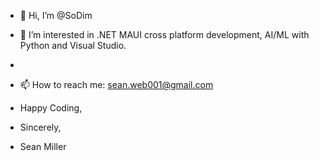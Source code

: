 - 👋 Hi, I’m @SoDim
- 👀 I’m interested in .NET MAUI cross platform development, AI/ML with Python and Visual Studio.
  
-
- 📫 How to reach me: sean.web001@gmail.com
- Happy Coding,
- Sincerely,
- Sean Miller

<!---
SoDim/SoDim is a ✨ special ✨ repository because its `README.md` (this file) appears on your GitHub profile.
You can click the Preview link to take a look at your changes.
--->
